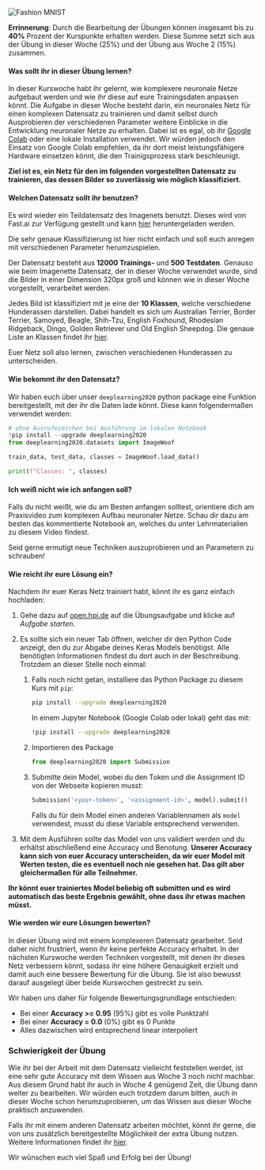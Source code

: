 ![Fashion MNIST](https://cs.stanford.edu/people/karpathy/cnnembed/cnn_embed_full_1k.jpg)

**Errinnerung**: Durch die Bearbeitung der Übungen können insgesamt bis zu **40%** Prozent der Kurspunkte erhalten werden. Diese Summe setzt sich aus der Übung in dieser Woche (25%) und der Übung aus Woche 2 (15%) zusammen.

#### Was sollt ihr in dieser Übung lernen?

In dieser Kurswoche habt ihr gelernt, wie komplexere neuronale Netze aufgebaut werden und wie ihr diese auf eure Trainingsdaten anpassen könnt. Die Aufgabe in dieser Woche besteht darin, ein neuronales Netz für einen komplexen Datensatz zu trainieren und damit selbst durch Ausprobieren der verschiedenen Parameter weitere Einblicke in die Entwicklung neuronaler Netze zu erhalten. Dabei ist es egal, ob ihr [Google Colab](https://colab.research.google.com/) oder eine lokale Installation verwendet. Wir würden jedoch den Einsatz von Google Colab empfehlen, da ihr dort meist leistungsfähigere Hardware einsetzen könnt, die den Trainigsprozess stark beschleunigt.

**Ziel ist es, ein Netz für den im folgenden vorgestellten Datensatz zu trainieren, das dessen Bilder so zuverlässig wie möglich klassifiziert.**

#### Welchen Datensatz sollt ihr benutzen?

Es wird wieder ein Teildatensatz des Imagenets benutzt. Dieses wird von Fast.ai zur Verfügung gestellt und kann [hier](https://github.com/fastai/imagenette) heruntergeladen werden.

Die sehr genaue Klassifizierung ist hier nicht einfach und soll euch anregen mit verschiedenen Parameter herumzuspielen.

Der Datensatz besteht aus **12000 Trainings-** und **500 Testdaten**. Genauso wie beim Imagenette Datensatz, der in dieser Woche verwendet wurde, sind die Bilder in einer Dimension 320px groß und können wie in dieser Woche vorgestellt, verarbeitet werden.

Jedes Bild ist klassifiziert mit je eine der **10 Klassen**, welche verschiedene Hunderassen darstellen. Dabei handelt es sich um Australian Terrier, Border Terrier, Samoyed, Beagle, Shih-Tzu, English Foxhound, Rhodesian Ridgeback, Dingo, Golden Retriever und Old English Sheepdog. Die genaue Liste an Klassen findet ihr [hier](https://github.com/fastai/imagenette).

Euer Netz soll also lernen, zwischen verschiedenen Hunderassen zu unterscheiden.

#### Wie bekommt ihr den Datensatz?

Wir haben euch über unser `deeplearning2020` python package eine Funktion bereitgestellt, mit der ihr die Daten lade könnt. Diese kann folgendermaßen verwendet werden:

```python
# ohne Ausrufezeichen bei Ausführung im lokalen Notebook
!pip install --upgrade deeplearning2020
from deeplearning2020.datasets import ImageWoof

train_data, test_data, classes = ImageWoof.load_data()

print(f"Classes: ", classes)
```

#### Ich weiß nicht wie ich anfangen soll?

Falls du nicht weißt, wie du am Besten anfangen solltest, orientiere dich am Praxisvideo zum komplexen Aufbau neuronaler Netze. Schau dir dazu am besten das kommentierte Notebook an, welches du unter Lehrmaterialien zu diesem Video findest.

Seid gerne ermutigt neue Techniken auszuprobieren und an Parametern zu schrauben!

#### Wie reicht ihr eure Lösung ein?

Nachdem ihr euer Keras Netz trainiert habt, könnt ihr es ganz einfach hochladen:

1. Gehe dazu auf [open.hpi.de](https://open.hpi.de/) auf die Übungsaufgabe und klicke auf *Aufgabe starten*.
2. Es sollte sich ein neuer Tab öffnen, welcher dir den Python Code anzeigt, den du zur Abgabe deines Keras Models benötigst. Alle benötigten Informationen findest du dort auch in der Beschreibung. Trotzdem an dieser Stelle noch einmal:
    1. Falls noch nicht getan, installiere das Python Package zu diesem Kurs mit `pip`:
        ```bash
        pip install --upgrade deeplearning2020
        ```
        In einem Jupyter Notebook (Google Colab oder lokal) geht das mit:
        ```bash
        !pip install --upgrade deeplearning2020
        ```
    2. Importieren des Package
        ```python
        from deeplearning2020 import Submission
        ```
    3. Submitte dein Model, wobei du den Token und die Assignment ID von der Webseite kopieren musst:
        ```python
        Submission('<your-token>', '<assignment-id>', model).submit()
        ```
        Falls du für dein Model einen anderen Variablennamen als `model` verwendest, musst du diese Variable entsprechend verwenden.

3. Mit dem Ausführen sollte das Model von uns validiert werden und du erhältst abschließend eine Accuracy und Benotung. **Unserer Accuracy kann sich von euer Accuracy unterscheiden, da wir euer Model mit Werten testen, die es eventuell noch nie gesehen hat. Das gilt aber gleichermaßen für alle Teilnehmer.**

**Ihr könnt euer trainiertes Model beliebig oft submitten und es wird automatisch das beste Ergebnis gewählt, ohne dass ihr etwas machen müsst.**

#### Wie werden wir eure Lösungen bewerten?

In dieser Übung wird mit einem komplexeren Datensatz gearbeitet. Seid daher nicht frustriert, wenn ihr keine perfekte Accuracy erhaltet. In der nächsten Kurswoche werden Techniken vorgestellt, mit denen ihr dieses Netz verbessern könnt, sodass ihr eine höhere Genauigkeit erzielt und damit auch eine bessere Bewertung für die Übung. Sie ist also bewusst darauf ausgelegt über beide Kurswochen gestreckt zu sein.

Wir haben uns daher für folgende Bewertungsgrundlage entschieden:

- Bei einer **Accuracy >= 0.95** (95%) gibt es volle Punktzahl
- Bei einer **Accuracy = 0.0** (0%) gibt es 0 Punkte
- Alles dazwischen wird entsprechend linear interpoliert

### Schwierigkeit der Übung

Wie ihr bei der Arbeit mit dem Datensatz vielleicht feststellen werdet, ist eine sehr gute Accuracy mit dem Wissen aus Woche 3 noch nicht machbar. Aus diesem Grund habt ihr auch in Woche 4 genügend Zeit, die Übung dann weiter zu bearbeiten. Wir würden euch trotzdem darum bitten, auch in dieser Woche schon herumzuprobieren, um das Wissen aus dieser Woche praktisch anzuwenden.

Falls ihr mit einem anderen Datensatz arbeiten möchtet, könnt ihr gerne, die von uns zusätzlich bereitgestellte Möglichkeit der extra Übung nutzen. Weitere Informationen findet ihr [hier](https://open.hpi.de/courses/neuralnets2020/items/3vh2FG4fjjKKNPA2GnoQ8r).

Wir wünschen euch viel Spaß und Erfolg bei der Übung!
